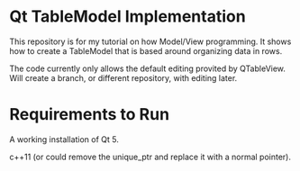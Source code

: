 Qt TableModel Implementation
============================

This repository is for my tutorial on how Model/View programming. It shows how to create a TableModel that is based around organizing data in rows.

The code currently only allows the default editing provited by QTableView. Will create a branch, or different repository, with editing later.

Requirements to Run
============================

A working installation of Qt 5.

c++11 (or could remove the unique_ptr and replace it with a normal pointer).